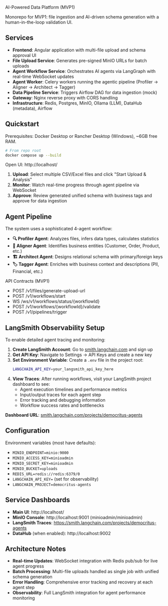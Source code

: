 AI-Powered Data Platform (MVP1)

Monorepo for MVP1: file ingestion and AI-driven schema generation with a human-in-the-loop validation UI.

## Services
- **Frontend**: Angular application with multi-file upload and schema approval UI  
- **File Upload Service**: Generates pre-signed MinIO URLs for batch uploads
- **Agent Workflow Service**: Orchestrates AI agents via LangGraph with real-time WebSocket updates
- **Agent Worker**: Celery workers running the agentic pipeline (Profiler → Aligner → Architect → Tagger)
- **Data Pipeline Service**: Triggers Airflow DAG for data ingestion (mock)
- **Gateway**: Nginx reverse proxy with CORS handling
- **Infrastructure**: Redis, Postgres, MinIO, Ollama (LLM), DataHub (metadata), Airflow

## Quickstart
Prerequisites: Docker Desktop or Rancher Desktop (Windows), ~6GB free RAM.

```bash
# From repo root
docker compose up --build
```

Open UI: http://localhost/
1. **Upload**: Select multiple CSV/Excel files and click "Start Upload & Analysis"
2. **Monitor**: Watch real-time progress through agent pipeline via WebSocket
3. **Approve**: Review generated unified schema with business tags and approve for data ingestion

## Agent Pipeline
The system uses a sophisticated 4-agent workflow:
- **🔍 Profiler Agent**: Analyzes files, infers data types, calculates statistics
- **🎯 Aligner Agent**: Identifies business entities (Customer, Order, Product, etc.)
- **🏗️ Architect Agent**: Designs relational schema with primary/foreign keys
- **🏷️ Tagger Agent**: Enriches with business context and descriptions (PII, Financial, etc.)

API Contracts (MVP1)
- POST /v1/files/generate-upload-url
- POST /v1/workflows/start
- WS  /ws/v1/workflows/status/{workflowId}
- POST /v1/workflows/{workflowId}/validate
- POST /v1/pipelines/trigger

## LangSmith Observability Setup

To enable detailed agent tracing and monitoring:

1. **Create LangSmith Account**: Go to [smith.langchain.com](https://smith.langchain.com) and sign up
2. **Get API Key**: Navigate to Settings → API Keys and create a new key
3. **Set Environment Variable**: Create a `.env` file in the project root:
   ```bash
   LANGCHAIN_API_KEY=your_langsmith_api_key_here
   ```
4. **View Traces**: After running workflows, visit your LangSmith project dashboard to see:
   - Agent execution timelines and performance metrics
   - Input/output traces for each agent step
   - Error tracking and debugging information
   - Workflow success rates and bottlenecks

**Dashboard URL**: [smith.langchain.com/projects/democritus-agents](https://smith.langchain.com/projects/democritus-agents)

## Configuration

Environment variables (most have defaults):
- `MINIO_ENDPOINT=minio:9000`
- `MINIO_ACCESS_KEY=minioadmin` 
- `MINIO_SECRET_KEY=minioadmin`
- `MINIO_BUCKET=uploads`
- `REDIS_URL=redis://redis:6379/0`
- `LANGCHAIN_API_KEY=` (set for observability)
- `LANGCHAIN_PROJECT=democritus-agents`

## Service Dashboards
- **Main UI**: http://localhost/
- **MinIO Console**: http://localhost:9001 (minioadmin/minioadmin)
- **LangSmith Traces**: https://smith.langchain.com/projects/democritus-agents
- **DataHub** (when enabled): http://localhost:9002

## Architecture Notes
- **Real-time Updates**: WebSocket integration with Redis pub/sub for live agent progress
- **Batch Processing**: Multi-file uploads handled as single job with unified schema generation  
- **Error Handling**: Comprehensive error tracking and recovery at each agent step
- **Observability**: Full LangSmith integration for agent performance monitoring


